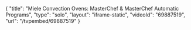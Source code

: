 {
    "title": "Miele Convection Ovens: MasterChef & MasterChef Automatic Programs",
    "type": "solo",
    "layout": "iframe-static",
    "videoId": "69887519",
    "url": "\/tvpembed\/69887519"
}
